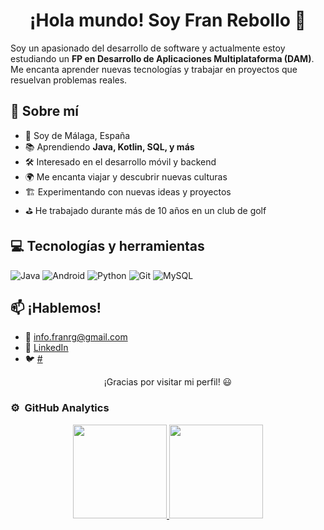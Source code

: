 <body>
    <h1 align=center>¡Hola mundo! Soy Fran Rebollo 👋</h1>
    <p>Soy un apasionado del desarrollo de software y actualmente estoy estudiando un <strong>FP en Desarrollo de Aplicaciones Multiplataforma (DAM)</strong>. Me encanta aprender nuevas tecnologías y trabajar en proyectos que resuelvan problemas reales.</p>
    <h2>🚀 Sobre mí</h2>
    <ul>
        <li>📍 Soy de Málaga, España</li>
        <li>📚 Aprendiendo <strong>Java, Kotlin, SQL, y más</strong></li>
        <li>🛠️ Interesado en el desarrollo móvil y backend</li>
        <li>🌍 Me encanta viajar y descubrir nuevas culturas</li>
        <li>🏗️ Experimentando con nuevas ideas y proyectos</li>
        <li>⛳ He trabajado durante más de 10 años en un club de golf</li>
    </ul>
    <h2>💻 Tecnologías y herramientas</h2>
    <div class="badges">
        <img src="https://img.shields.io/badge/Java-%23ED8B00.svg?style=for-the-badge&logo=openjdk&logoColor=white" alt="Java">
        <img src="https://img.shields.io/badge/Android-3DDC84?style=for-the-badge&logo=android&logoColor=white" alt="Android">
        <img src="https://img.shields.io/badge/python-3670A0?style=for-the-badge&logo=python&logoColor=ffdd54" alt="Python">
        <img src="https://img.shields.io/badge/Git-F05032?style=for-the-badge&logo=git&logoColor=white" alt="Git">
        <img src="https://img.shields.io/badge/MySQL-4479A1?style=for-the-badge&logo=mysql&logoColor=white" alt="MySQL">
    </div>
    <h2>📫 ¡Hablemos!</h2>
    <ul>
        <li>📧 <a href="info.franrg@gmail.com">info.franrg@gmail.com</a></li>
        <li>🔗 <a href="#">LinkedIn</a></li>
        <li>🐦 <a href="#">#</a></li>
    </ul>
    <p align =center>¡Gracias por visitar mi perfil! 😃</p>

  ### ⚙️ &nbsp;GitHub Analytics

<p align="center">
<a href="https://github.com/franrg19">
  <img height="150em" src="https://github-readme-stats-eight-theta.vercel.app/api?username=franrg19&show_icons=true&theme=algolia&include_all_commits=true&count_private=true"/>
  <img height="150em" src="https://github-readme-stats-eight-theta.vercel.app/api/top-langs/?username=franrg19&layout=compact&langs_count=8&theme=algolia"/>
</a>
</p>
</body>
</html>

